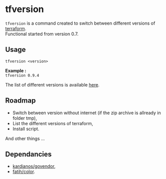 # tfversion

`tfversion` is a command created to switch between different versions of [terraform](https://www.terraform.io).   
Functional started from version 0.7.

## Usage

`tfversion <version>`   

**Example :**   
`tfversion 0.9.4`   

The list of different versions is available [here](https://releases.hashicorp.com/terraform/).   

## Roadmap

- Switch between version without internet (if the zip archive is allready in folder tmp),
- List the different versions of terraform,
- Install script.

And other things ...

## Dependancies

- [kardianos/govendor](https://github.com/kardianos/govendor),
- [fatih/color](https://github.com/fatih/color).

